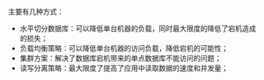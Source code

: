 主要有几种方式：

* 水平切分数据库：可以降低单台机器的负载，同时最大限度的降低了宕机造成的损失；
* 负载均衡策略：可以降低单台机器的访问负载，降低宕机的可能性；
* 集群方案：解决了数据库宕机带来的单点数据库不能访问的问题；
* 读写分离策略：最大限度了提高了应用中读取数据的速度和并发量；



